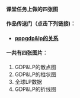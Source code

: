 
#### 课堂任务上做的四张图


#### 作品传送门（点击下列链接)：

- #### <a href="https://public.tableau.com/views/ppp_3/1_1?:embed=y&:display_count=yes" target="_blank">pppgdp&lp的关系</a>

#### 一共有四张图片：
1. GDP&LP的散点图
1. GDP&LP的柱状图
1. 全球LP数据
1. GDP&LP的折线图


